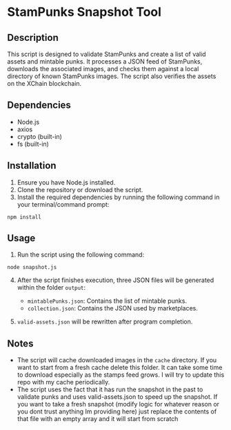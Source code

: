 # StamPunks Snapshot Tool

## Description
This script is designed to validate StamPunks and create a list of valid assets and mintable punks. It processes a JSON feed of StamPunks, downloads the associated images, and checks them against a local directory of known StamPunks images. The script also verifies the assets on the XChain blockchain.

## Dependencies
- Node.js
- axios
- crypto (built-in)
- fs (built-in)

## Installation
1. Ensure you have Node.js installed.
2. Clone the repository or download the script.
3. Install the required dependencies by running the following command in your terminal/command prompt:

```
npm install
```

## Usage
1. Run the script using the following command:

```
node snapshot.js
```

4. After the script finishes execution, three JSON files will be generated within the folder `output`:
    - `mintablePunks.json`: Contains the list of mintable punks.
    - `collection.json`: Contains the JSON used by marketplaces.

5. `valid-assets.json` will be rewritten after program completion.

## Notes
- The script will cache downloaded images in the `cache` directory. If you want to start from a fresh cache delete this folder. It can take some time to download especially as the stamps feed grows. I will try to update this repo with my cache periodically.
- The script uses the fact that it has run the snapshot in the past to validate punks and uses valid-assets.json to speed up the snapshot. If you want to take a fresh snapshot (modify logic for whatever reason or you dont trust anything Im providing here) just replace the contents of that file with an empty array and it will start from scratch